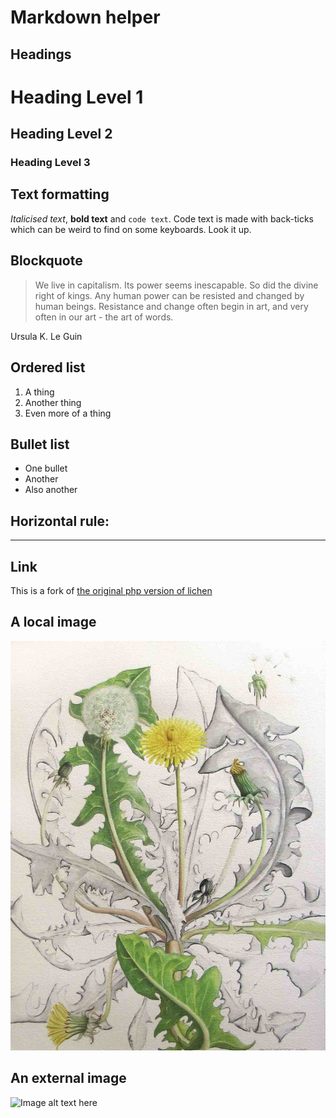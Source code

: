# Markdown helper

## Headings

# Heading Level 1

## Heading Level 2

### Heading Level 3

## Text formatting

_Italicised text_, **bold text** and `code text`. Code text is made with back-ticks which can be weird to find on some keyboards. Look it up.

## Blockquote

> We live in capitalism. Its power seems inescapable. So did the divine right of kings. Any human power can be resisted and changed by human beings. Resistance and change often begin in art, and very often in our art - the art of words.

Ursula K. Le Guin

## Ordered list

1. A thing
2. Another thing
3. Even more of a thing

## Bullet list

- One bullet
- Another
- Also another

## Horizontal rule:

---

## Link

This is a fork of [the original php version of lichen](https://lichen.sensorstation.co/unmaintained//)

## A local image

![Image alt text here](./assets/dandi.jpg)

## An external image

![Image alt text here](https://cdn.dribbble.com/users/1570563/screenshots/5955986/dandelion_illustration_final_2_4x.jpg)
